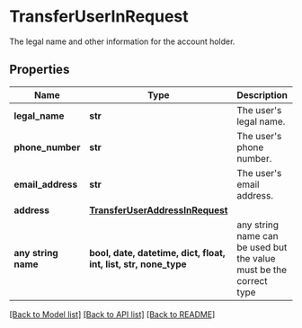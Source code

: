 # TransferUserInRequest

The legal name and other information for the account holder.

## Properties
Name | Type | Description | Notes
------------ | ------------- | ------------- | -------------
**legal_name** | **str** | The user&#39;s legal name. | 
**phone_number** | **str** | The user&#39;s phone number. | [optional] 
**email_address** | **str** | The user&#39;s email address. | [optional] 
**address** | [**TransferUserAddressInRequest**](TransferUserAddressInRequest.md) |  | [optional] 
**any string name** | **bool, date, datetime, dict, float, int, list, str, none_type** | any string name can be used but the value must be the correct type | [optional]

[[Back to Model list]](../README.md#documentation-for-models) [[Back to API list]](../README.md#documentation-for-api-endpoints) [[Back to README]](../README.md)


